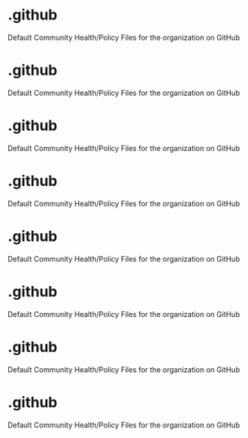 # .github
Default Community Health/Policy Files for the organization on GitHub

# .github
Default Community Health/Policy Files for the organization on GitHub

# .github
Default Community Health/Policy Files for the organization on GitHub

# .github
Default Community Health/Policy Files for the organization on GitHub

# .github
Default Community Health/Policy Files for the organization on GitHub

# .github
Default Community Health/Policy Files for the organization on GitHub

# .github
Default Community Health/Policy Files for the organization on GitHub

# .github
Default Community Health/Policy Files for the organization on GitHub

